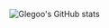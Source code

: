 ![Glegoo's GitHub stats](https://github-readme-stats.vercel.app/api?username=glegoo&bg_color=30,e96443,904e95&title_color=fff&text_color=fff?count_private=true)
